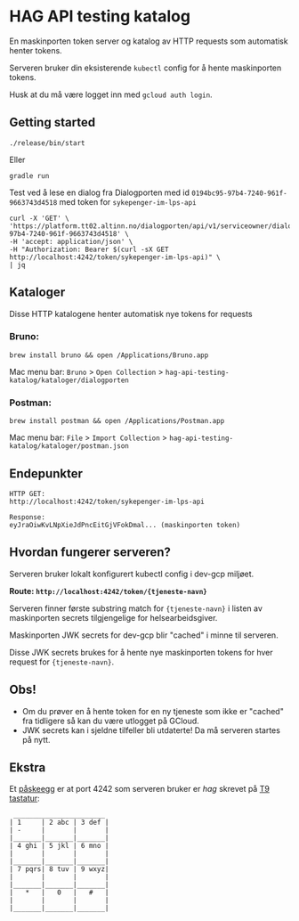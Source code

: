 # HAG API testing katalog

En maskinporten token server og katalog av HTTP requests som automatisk henter tokens.

Serveren bruker din eksisterende `kubectl` config for å hente maskinporten tokens.

Husk at du må være logget inn med  `gcloud auth login`.


## Getting started

```
./release/bin/start
```
Eller
```
gradle run
```


Test ved å lese en dialog fra Dialogporten med id `0194bc95-97b4-7240-961f-9663743d4518` med token for `sykepenger-im-lps-api`
```
curl -X 'GET' \
'https://platform.tt02.altinn.no/dialogporten/api/v1/serviceowner/dialogs/0194bc95-97b4-7240-961f-9663743d4518' \
-H 'accept: application/json' \
-H "Authorization: Bearer $(curl -sX GET http://localhost:4242/token/sykepenger-im-lps-api)" \
| jq
```

## Kataloger

Disse HTTP katalogene henter automatisk nye tokens for requests

### **Bruno:**
```
brew install bruno && open /Applications/Bruno.app
```
Mac menu bar: `Bruno` > `Open Collection` > `hag-api-testing-katalog/kataloger/dialogporten`

### **Postman:**
```
brew install postman && open /Applications/Postman.app
```
Mac menu bar: `File` > `Import Collection` > `hag-api-testing-katalog/kataloger/postman.json`


## Endepunkter


```
HTTP GET: 
http://localhost:4242/token/sykepenger-im-lps-api

Response: 
eyJraOiwKvLNpXieJdPncEitGjVFokDmal... (maskinporten token)
```

## Hvordan fungerer serveren?

Serveren bruker lokalt konfigurert kubectl config i dev-gcp miljøet.

**Route: `http://localhost:4242/token/{tjeneste-navn}`**

Serveren finner første substring match for `{tjeneste-navn}` i listen av maskinporten secrets tilgjengelige for helsearbeidsgiver.

Maskinporten JWK secrets for dev-gcp blir "cached" i minne til serveren.

Disse JWK secrets brukes for å hente nye maskinporten tokens for hver request for `{tjeneste-navn}`.


## Obs!

- Om du prøver en å hente token for en ny tjeneste som ikke er "cached" fra tidligere så kan du være utlogget på GCloud.
- JWK secrets kan i sjeldne tilfeller bli utdaterte! Da må serveren startes på nytt.


## Ekstra

Et [påskeegg](https://www.nrk.no/filmpolitiet/et-annerledes-paskeegg-1.17237361) er at port 4242 som serveren bruker er *hag* skrevet på [T9 tastatur](https://no.wikipedia.org/wiki/T9):

```
 _______________________
| 1     | 2 abc | 3 def |
| -     |       |       |
|_______|_______|_______|
| 4 ghi | 5 jkl | 6 mno |
|       |       |       |
|_______|_______|_______|
| 7 pqrs| 8 tuv | 9 wxyz|
|       |       |       |
|_______|_______|_______|
|   *   |   0   |   #   |
|       |       |       |
|_______|_______|_______|
```